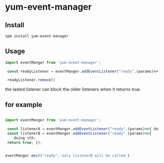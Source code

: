 # yum-event-manager

## Install

```bash
npm install yum-event-manager
```

## Usage

```js
import eventManger from 'yum-event-manager';

 const readyListener = eventManger.addEventListener("ready",(params)=>{ doing sth.});

 readyListener.remove()
```

the lasted listener can block the older listeners when it returns true.

## for example

```js

import eventManger from 'yum-event-manager';

 const listenerA = eventManger.addEventListener("ready",(params)=>{ doing sth.});
 const listenerB = eventManger.addEventListener("ready",(params)=>{
    doing sth;
 return true; });


eventManger.emit("ready",'only listenerB will be called')


```
